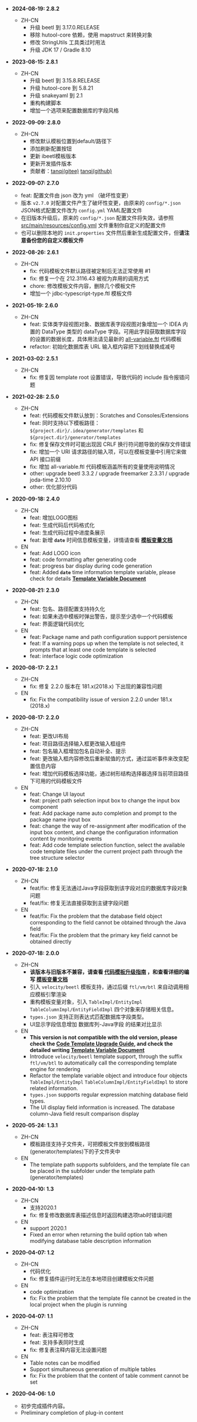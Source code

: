 - **2024-08-19: 2.8.2**
    - ZH-CN
        - 升级 beetl 到 3.17.0.RELEASE
        - 移除 hutool-core 依赖，使用 mapstruct 来转换对象
        - 修改 StringUtils 工具类过时用法
        - 升级 JDK 17 / Gradle 8.10

- **2023-08-15: 2.8.1**
    - ZH-CN
        - 升级 beetl 到 3.15.8.RELEASE
        - 升级 hutool-core 到 5.8.21
        - 升级 snakeyaml 到 2.1
        - 重构构建脚本
        - 增加一个选项来配置数据库的字段风格

- **2022-09-09: 2.8.0**
    - ZH-CN
      - 修改默认模板位置到default/路径下
      - 添加刷新配置按钮
      - 更新 ibeetl模板版本
      - 更新开发插件版本
      - 贡献者：[tanqi(gitee)](https://gitee.com/Tanqishare) [tanqi(github)](https://github.com/TanqiZhou)
- **2022-09-07: 2.7.0**
    
    - feat: 配置文件由 json 改为 yml （破坏性变更）
    - 版本 `v2.7.0` 对配置文件产生了破坏性变更，由原来的 `config/*.json` JSON格式配置文件改为 `config.yml` YAML配置文件
    - 在旧版本升级后，原来的 `config/*.json` 配置文件将失效，请参照 [src/main/resources/config.yml](https://github.com/houkunlin/Database-Generator/blob/master/src/main/resources/config.yml) 文件重制你自定义的配置文件
    - 也可以删除本地的 `init.properties` 文件然后重新生成配置文件，但**请注意备份您的自定义模板文件**
- **2022-08-26: 2.6.1**
    - ZH-CN
        - fix: 代码模板文件默认路径被定制后无法正常使用 #1
        - fix: 修复一个在 212.3116.43 被视为弃用的调用方式
        - chore: 修改模板文件内容，删除几个模板文件
        - 增加一个 jdbc-typescript-type.ftl 模板文件
- **2021-05-19: 2.6.0**
    - ZH-CN
      - feat: 实体类字段视图对象、数据库表字段视图对象增加一个 IDEA 内置的 DataType 类型的 dataType 字段。可用此字段获取数据库字段的设置的数据长度，具体用法请见最新的 [all-variable.ftl](https://github.com/houkunlin/Database-Generator/blob/master/src/main/resources/templates/all-variable.ftl) 代码模板
      - refactor: 初始化数据库表 URL 输入框内容把下划线替换成减号
- **2021-03-02: 2.5.1**
    - ZH-CN
        - fix: 修复因 template root 设置错误，导致代码的 include 指令报错问题
- **2021-02-28: 2.5.0**
    - ZH-CN
        - feat: 代码模板文件默认放到：Scratches and Consoles/Extensions
        - feat: 同时支持以下模板路径：`${project.dir}/.idea/generator/templates` 和 `${project.dir}/generator/templates`
        - fix: 修复保存文件时可能出现因 CRLF 换行符问题导致的保存文件错误
        - fix: 增加一个 URI 请求路径的输入项，可以在模板变量中引用它来做 API 接口前缀
        - fix: 增加 all-variable.ftl 代码模板涵盖所有的变量使用说明情况
        - other: upgrade beetl 3.3.2 / upgrade freemarker 2.3.31 / upgrade joda-time 2.10.10
        - other: 优化部分代码
- **2020-09-18: 2.4.0**
    - ZH-CN
      - feat: 增加LOGO图标
      - feat: 生成代码后代码格式化
      - feat: 生成代码过程中进度条展示
      - feat: 新增 **`date`** 时间信息模板变量，详情请查看  **[模板变量文档](https://github.com/houkunlin/Database-Generator/blob/master/doc/template-document.md)**
    - EN
      - feat: Add LOGO icon
      - feat: code formatting after generating code
      - feat: progress bar display during code generation
      - feat: Added **`date`** time information template variable, please check for details **[Template Variable Document](https://github.com/houkunlin/Database-Generator/blob/master/doc/template-document.md)**
- **2020-08-21: 2.3.0**
    - ZH-CN
      - feat: 包名、路径配置支持持久化
      - feat: 如果未选中模板时弹出警告，提示至少选中一个代码模板
      - feat: 界面逻辑代码优化
    - EN
      - feat: Package name and path configuration support persistence
      - feat: If a warning pops up when the template is not selected, it prompts that at least one code template is selected
      - feat: interface logic code optimization
- **2020-08-17: 2.2.1**
    - ZH-CN
      - fix: 修复 2.2.0 版本在 181.x(2018.x) 下出现的兼容性问题
    - EN
      - fix: Fix the compatibility issue of version 2.2.0 under 181.x (2018.x)
- **2020-08-17: 2.2.0**
    - ZH-CN
        - feat: 更改UI布局
        - feat: 项目路径选择输入框更改输入框组件
        - feat: 包名输入框增加包名自动补全、提示
        - feat: 更改输入框内容修改后重新赋值的方式，通过监听事件来改变配置信息内容
        - feat: 增加代码模板选择功能，通过树形结构选择器选择当前项目路径下可用的代码模板文件
    - EN
        - feat: Change UI layout
        - feat: project path selection input box to change the input box component
        - feat: Add package name auto completion and prompt to the package name input box
        - feat: change the way of re-assignment after modification of the input box content, and change the configuration information content by monitoring events
        - feat: Add code template selection function, select the available code template files under the current project path through the tree structure selector
- **2020-07-18: 2.1.0**
    - ZH-CN
        - feat/fix: 修复无法通过Java字段获取到该字段对应的数据库字段对象问题
        - feat/fix: 修复无法直接获取到主键字段问题
    - EN
        - feat/fix: Fix the problem that the database field object corresponding to the field cannot be obtained through the Java field
        - feat/fix: Fix the problem that the primary key field cannot be obtained directly
- **2020-07-18: 2.0.0**
    - ZH-CN
        - **该版本与旧版本不兼容，请查看 [代码模板升级指南](https://github.com/houkunlin/Database-Generator/blob/master/doc/upgrade-2.0.0.md) ，和查看详细的编写 [模板变量文档](https://github.com/houkunlin/Database-Generator/blob/master/doc/template-document.md)**
        - 引入 `velocity/beetl` 模板支持，通过后缀 `ftl/vm/btl` 来自动调用相应模板引擎渲染
        - 重构模板变量对象，引入 `TableImpl/EntityImpl` `TableColumnImpl/EntityFieldImpl` 四个对象来存储相关信息。
        - `types.json` 支持正则表达式匹配数据库字段类型。
        - UI显示字段信息增加 数据库列-Java字段 的结果对比显示
    - EN
        - **This version is not compatible with the old version, please check the [Code Template Upgrade Guide](https://github.com/houkunlin/Database-Generator/blob/master/doc/upgrade-2.0.0.md), and check the detailed writing [Template Variable Document](https://github.com/houkunlin/Database-Generator/blob/master/doc/template-document.md)**
        - Introduce `velocity/beetl` template support, through the suffix `ftl/vm/btl` to automatically call the corresponding template engine for rendering
        - Refactor the template variable object and introduce four objects `TableImpl/EntityImpl` `TableColumnImpl/EntityFieldImpl` to store related information.
        - `types.json` supports regular expression matching database field types.
        - The UI display field information is increased. The database column-Java field result comparison display
- **2020-05-24: 1.3.1**
    - ZH-CN
        - 模板路径支持子文件夹，可把模板文件放到模板路径(generator/templates)下的子文件夹中
    - EN
        - The template path supports subfolders, and the template file can be placed in the subfolder under the template path (generator/templates)
- **2020-04-10: 1.3**
    - ZH-CN
        - 支持2020.1
        - fix: 修复修改数据库表描述信息时返回构建选项tab时错误问题
    - EN
        - support 2020.1
        - Fixed an error when returning the build option tab when modifying database table description information
- **2020-04-07: 1.2**
    - ZH-CN
        - 代码优化
        - fix: 修复插件运行时无法在本地项目创建模板文件问题
    - EN
        - code optimization
        - fix: Fix the problem that the template file cannot be created in the local project when the plugin is running
- **2020-04-07: 1.1**
    - ZH-CN
        - feat: 表注释可修改
        - feat: 支持多表同时生成
        - fix: 修复表注释内容无法设置问题
    - EN
        - Table notes can be modified
        - Support simultaneous generation of multiple tables
        - fix: Fix the problem that the content of table comment cannot be set
- **2020-04-06: 1.0**
    - 初步完成插件内容。
    - Preliminary completion of plug-in content
